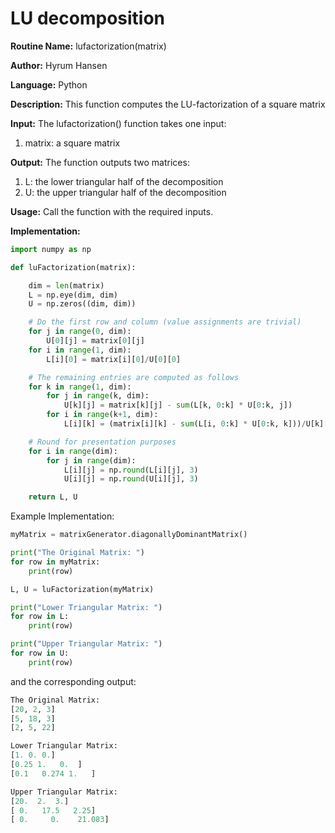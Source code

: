 # LU decomposition

**Routine Name:** lufactorization(matrix)

**Author:** Hyrum Hansen

**Language:** Python

**Description:** This function computes the LU-factorization of a square matrix

**Input:** The lufactorization() function takes one input:
1. matrix: a square matrix

**Output:** The function outputs two matrices:
1. L: the lower triangular half of the decomposition
2. U: the upper triangular half of the decomposition

**Usage:** Call the function with the required inputs.

**Implementation:**

```python
import numpy as np

def luFactorization(matrix):

    dim = len(matrix) 
    L = np.eye(dim, dim) 
    U = np.zeros((dim, dim))

    # Do the first row and column (value assignments are trivial)
    for j in range(0, dim):
        U[0][j] = matrix[0][j]
    for i in range(1, dim):
        L[i][0] = matrix[i][0]/U[0][0]

    # The remaining entries are computed as follows
    for k in range(1, dim):
        for j in range(k, dim):
            U[k][j] = matrix[k][j] - sum(L[k, 0:k] * U[0:k, j])
        for i in range(k+1, dim):
            L[i][k] = (matrix[i][k] - sum(L[i, 0:k] * U[0:k, k]))/U[k][k]

    # Round for presentation purposes
    for i in range(dim):
        for j in range(dim):
            L[i][j] = np.round(L[i][j], 3)
            U[i][j] = np.round(U[i][j], 3)

    return L, U
```

Example Implementation:

```python
myMatrix = matrixGenerator.diagonallyDominantMatrix()

print("The Original Matrix: ")
for row in myMatrix:
    print(row)

L, U = luFactorization(myMatrix)

print("Lower Triangular Matrix: ")
for row in L:
    print(row)

print("Upper Triangular Matrix: ")
for row in U:
    print(row)
```


and the corresponding output:

```python 
The Original Matrix: 
[20, 2, 3]
[5, 18, 3]
[2, 5, 22]

Lower Triangular Matrix:
[1. 0. 0.]
[0.25 1.   0.  ]
[0.1   0.274 1.   ]

Upper Triangular Matrix:
[20.  2.  3.]
[ 0.   17.5   2.25]
[ 0.     0.    21.083]
```



